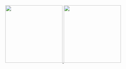 <div>
  <a href="https://github.com/pattiesanchez">
    <img height="180cm" src="https://github-readme-stats.vercel.app/api?username=pattiesanchez&show_icons=true&theme=synthwave">
    <img height="180cm" src="https://github-readme-stats.vercel.app/api/top-langs/?username=pattiesanchez&layout=compact">
</div>
